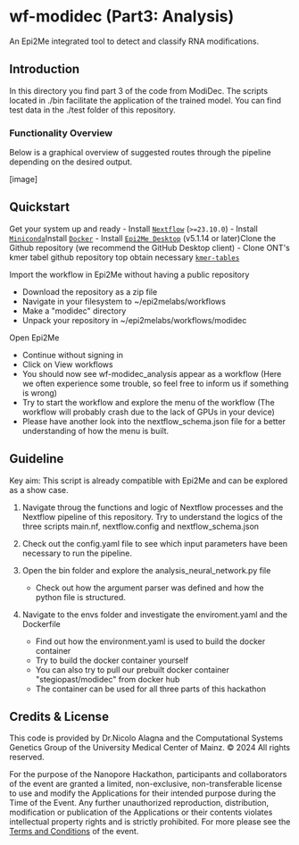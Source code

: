 # wf-modidec (Part3: Analysis)
An Epi2Me integrated tool to detect and classify RNA modifications. 


## Introduction
In this directory you find part 3 of the code from ModiDec. The scripts located in ./bin facilitate the application of the trained model. You can find test data in the ./test folder of this repository.


### Functionality Overview
Below is a graphical overview of suggested routes through the pipeline depending on the desired output.

[image]

## Quickstart
Get your system up and ready
    - Install [`Nextflow`](https://www.nextflow.io/docs/latest/getstarted.html#installation) (`>=23.10.0`)
    - Install [`Miniconda`](https://conda.io/miniconda.html)Install [`Docker`](https://conda.io/miniconda.html)
    - Install [`Epi2Me Desktop`](https://labs.epi2me.io) (v5.1.14 or later)Clone the Github repository (we recommend the GitHub Desktop client)
    - Clone ONT's kmer tabel github repository top obtain necessary [`kmer-tables`](https://github.com/nanoporetech/kmer_models) 

Import the workflow in Epi2Me without having a public repository
   -  Download the repository as a zip file
   -  Navigate in your filesystem to ~/epi2melabs/workflows
   -  Make a "modidec" directory
   -  Unpack your repository in ~/epi2melabs/workflows/modidec

Open Epi2Me
   -  Continue without signing in
   -  Click on View workflows
   -  You should now see wf-modidec_analysis appear as a workflow (Here we often experience some trouble, so feel free to inform us if something is wrong)
   -  Try to start the workflow and explore the menu of the workflow (The workflow will probably crash due to the lack of GPUs in your device) 
   -  Please have another look into the nextflow_schema.json file for a better understanding of how the menu is built.


## Guideline
Key aim: This script is already compatible with Epi2Me and can be explored as a show case. 


1. Navigate throug the functions and logic of Nextflow processes and the Nextflow pipeline of this repository. Try to understand the logics of the three scripts main.nf, nextflow.config and nextflow_schema.json
    
2. Check out the config.yaml file to see which input parameters have been necessary to run the pipeline.

3. Open the bin folder and explore the analysis_neural_network.py file
   -  Check out how the argument parser was defined and how the python file is structured.

4. Navigate to the envs folder and investigate the enviroment.yaml and the Dockerfile
   -  Find out how the environment.yaml is used to build the docker container
   -  Try to build the docker container yourself
   -  You can also try to pull our prebuilt docker container "stegiopast/modidec" from docker hub
   -  The container can be used for all three parts of this hackathon


## Credits & License

This code is provided by Dr.Nicolo Alagna and the Computational Systems Genetics Group of the University Medical Center of Mainz. © 2024 All rights reserved.

For the purpose of the Nanopore Hackathon, participants and collaborators of the event are granted a limited, non-exclusive, non-transferable license to use and modify the Applications for their intended purpose during the Time of the Event. Any further unauthorized reproduction, distribution, modification or publication of the Applications or their contents violates intellectual property rights and is strictly prohibited. For more please see the [Terms and Conditions](https://drive.google.com/file/d/18WN3YRoY9YvpYq6RCtwUQre-VAbN7jH6/view?usp=sharing) of the event.


